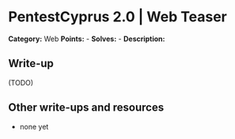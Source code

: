 # PentestCyprus 2.0 | Web Teaser

**Category:** Web
**Points:** -
**Solves:** -
**Description:**


## Write-up

(TODO)

## Other write-ups and resources

* none yet
